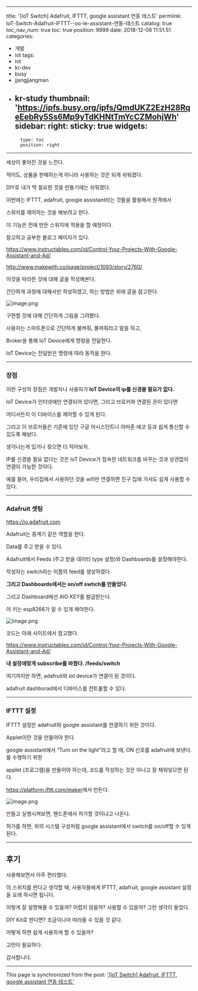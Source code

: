 
---
title: '[IoT Switch] Adafruit, IFTTT, google assistant 연동 테스트'
permlink: IoT-Switch-Adafruit-IFTTT--oo-le-assistant-연동-테스트
catalog: true
toc_nav_num: true
toc: true
position: 9999
date: 2018-12-08 11:51:51
categories:
- 개발
- iot
tags:
- iot
- kr-dev
- busy
- jjangjjangman
- kr-study
thumbnail: 'https://ipfs.busy.org/ipfs/QmdUKZ2EzH28RqeEebRy5Ss6Mp9yTdKHNtTmYcCZMohjWh'
sidebar:
    right:
        sticky: true
widgets:
    -
        type: toc
        position: right
---


<p>세상이 좋아진 것을 느낀다.</p>
<p>적어도, 상품을 판매하는게 아니라 사용하는 것은 되게 쉬워졌다.</p>
<p>DIY로 내가 딱 필요한 것을 만들기에는 쉬워졌다.</p>
<p>이번에는 IFTTT, adafruit, google assistant라는 것들을 활용해서 원격에서</p>
<p>스위치를 제어하는 것을 해보려고 한다.</p>
<p>이 기능은 전에 만든 스위치에 적용을 할 예정이다.</p>
<p>참고하고 공부한 블로그 페이지가 있다.</p>
<p><a href="https://www.instructables.com/id/Control-Your-Projects-With-Google-Assistant-and-Ad/">https://www.instructables.com/id/Control-Your-Projects-With-Google-Assistant-and-Ad/</a></p>
<p><a href="http://www.makewith.co/page/project/1093/story/2760/">http://www.makewith.co/page/project/1093/story/2760/</a></p>
<p>이것을 따라한 것에 대해 글을 작성해본다.</p>
<p>간단하게 과정에 대해서만 작성하였고, 하는 방법은 위에 글을 참고한다.</p>
<p><img src="https://ipfs.busy.org/ipfs/QmdUKZ2EzH28RqeEebRy5Ss6Mp9yTdKHNtTmYcCZMohjWh" alt="image.png" /></p>
<p>구현할 것에 대해 간단하게 그림을 그려봤다.</p>
<p>사용자는 스마트폰으로 간단하게 불켜줘, 불꺼줘라고 말을 하고,</p>
<p>Broker을 통해 IoT Device에게 명령을 전달한다.</p>
<p>IoT Device는 전달받은 명령에 따라 동작을 한다.</p>
<hr />
<h3>장점</h3>
<p>이런 구성의 장점은 개발자나 사용자가 <strong>IoT Device의 ip를 신경쓸 필요가 없다.</strong></p>
<p>IoT Device가 인터넷에만 연결되어 있다면, 그리고 브로커와 연결된 끈이 있다면</p>
<p>어디서든지 이 디바이스를 제어할 수 있게 된다.</p>
<p>그리고 이 브로커들은 기존에 있던 구글 어시스턴트나 아마존 에코 등과 쉽게 통신할 수 있도록 해놨다.</p>
<p>생각나는게 있거나 찾으면 더 적어보자.</p>
<p>IP를 신경쓸 필요 없다는 것은 IoT Device가 접속한 네트워크를 바꾸는 것과 상관없이 연결이 가능한 것이다.</p>
<p>예를 들어, 우리집에서 사용하던 것을 wifi만 연결하면 친구 집에 가서도 쉽게 사용할 수 있다.</p>
<hr />
<h3>Adafruit 셋팅</h3>
<p><a href="https://io.adafruit.com">https://io.adafruit.com</a></p>
<p>Adafruit는 중계기 같은 역할을 한다.</p>
<p>Data를 주고 받을 수 있다.</p>
<p>Adafruit에서 Feeds (주고 받을 데이터 type 설정)와 Dashboards를 설정해야한다.</p>
<p>작성자는 switch라는 이름의 feed를 생성하였다.</p>
<p><strong>그리고 Dashboards에서는 on/off swtich를 만들었다.</strong></p>
<p>그리고 Dashboard에선 AIO KEY를 발급받는다.</p>
<p>이 키는 esp8266가 알 수 있게 해야한다.</p>
<p><img src="https://ipfs.busy.org/ipfs/QmZhP8tqcCADLDuoZYFHD2q1KgBqB5Fm21L9Rz7DxugWXM" alt="image.png" /></p>
<p>코드는 아래 사이트에서 참고했다.</p>
<p><a href="https://www.instructables.com/id/Control-Your-Projects-With-Google-Assistant-and-Ad/">https://www.instructables.com/id/Control-Your-Projects-With-Google-Assistant-and-Ad/</a></p>
<p><strong>내 설정에맞게 subscribe를 바꿨다. /feeds/switch</strong></p>
<p>여기까지만 하면, adafruit와 iot device가 연결이 된 것이다.</p>
<p>adafruit dashborad에서 디바이스를 컨트롤할 수 있다.</p>
<hr />
<h3>IFTTT 설정</h3>
<p>IFTTT 설정은 adafruit와 google assistant를 연결하기 위한 것이다.</p>
<p>Applet이란 것을 만들어야 한다.</p>
<p>google assistant에서 “Turn on the light”라고 할 때, ON 신호를 adafruit에 보낸다. 를 수행하기 위한</p>
<p>applet (프로그램)을 만들어야 하는데, 코드를 작성하는 것은 아니고 잘 채워넣으면 된다.</p>
<p><a href="https://platform.ifttt.com/maker">https://platform.ifttt.com/maker</a>에서 만든다.</p>
<p><img src="https://ipfs.busy.org/ipfs/QmatjW6WtaoAi8DwLRX9NSM5oTWc95trtrRQwzECeHMXsY" alt="image.png" /></p>
<p>만들고 실행시켜보면, 핸드폰에서 허가할 것이냐고 나온다.</p>
<p>허가를 하면, 위의 시스템 구성처럼 google assistant에서 switch를 on/off할 수 있게된다.</p>
<hr />
<h2>후기</h2>
<p>사용해보면서 아주 편리했다.</p>
<p>이 스위치를 판다고 생각할 때, 사용자들에게 IFTTT, adafruit, google assistant 설정을 요래 하시면 됩니다.</p>
<p>이렇게 잘 설명해줄 수 있을까? 어렵지 않을까? 사용할 수 있을까? 그런 생각이 들었다.</p>
<p>DIY Kit로 판다면? 조금이나마 따라올 수 있을 것 같다.</p>
<p>어떻게 하면 쉽게 사용하게 할 수 있을까?</p>
<p>고민이 필요하다.</p>

감사합니다.


- - -

This page is synchronized from the post: ['[IoT Switch] Adafruit, IFTTT, google assistant 연동 테스트'](https://steempeak.com/@jacobyu/1474-iot-switch-adafruit-ifttt-google-assistant)
